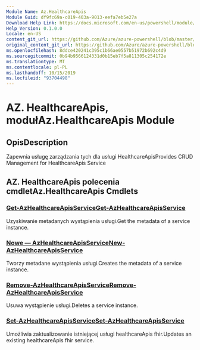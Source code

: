 ```yaml
---
Module Name: Az.HealthcareApis
Module Guid: df9fc69a-c019-403a-9013-eefa7eb5e27a
Download Help Link: https://docs.microsoft.com/en-us/powershell/module/az.healthcareapis
Help Version: 0.1.0.0
Locale: en-US
content_git_url: https://github.com/Azure/azure-powershell/blob/master/src/HealthcareApis/HealthcareApis/help/Az.HealthcareApis.md
original_content_git_url: https://github.com/Azure/azure-powershell/blob/master/src/HealthcareApis/HealthcareApis/help/Az.HealthcareApis.md
ms.openlocfilehash: 8ddce420241c395c1b66ae0557b51972b692c4d9
ms.sourcegitcommit: 0b94b9566124331d0b15eb7f5a811305c254172e
ms.translationtype: MT
ms.contentlocale: pl-PL
ms.lasthandoff: 10/15/2019
ms.locfileid: "93704498"
---
```

# <span data-ttu-id="76448-101">AZ. HealthcareApis, moduł</span><span class="sxs-lookup"><span data-stu-id="76448-101">Az.HealthcareApis Module</span></span>
## <span data-ttu-id="76448-102">Opis</span><span class="sxs-lookup"><span data-stu-id="76448-102">Description</span></span>
<span data-ttu-id="76448-103">Zapewnia usługę zarządzania tych dla usługi HealthcareApis</span><span class="sxs-lookup"><span data-stu-id="76448-103">Provides CRUD Management for HealthcareApis Service</span></span>

## <span data-ttu-id="76448-104">AZ. HealthcareApis polecenia cmdlet</span><span class="sxs-lookup"><span data-stu-id="76448-104">Az.HealthcareApis Cmdlets</span></span>
### [<span data-ttu-id="76448-105">Get-AzHealthcareApisService</span><span class="sxs-lookup"><span data-stu-id="76448-105">Get-AzHealthcareApisService</span></span>](Get-AzHealthcareApisService.md)
<span data-ttu-id="76448-106">Uzyskiwanie metadanych wystąpienia usługi.</span><span class="sxs-lookup"><span data-stu-id="76448-106">Get the metadata of a service instance.</span></span>

### [<span data-ttu-id="76448-107">Nowe — AzHealthcareApisService</span><span class="sxs-lookup"><span data-stu-id="76448-107">New-AzHealthcareApisService</span></span>](New-AzHealthcareApisService.md)
<span data-ttu-id="76448-108">Tworzy metadane wystąpienia usługi.</span><span class="sxs-lookup"><span data-stu-id="76448-108">Creates the metadata of a service instance.</span></span>

### [<span data-ttu-id="76448-109">Remove-AzHealthcareApisService</span><span class="sxs-lookup"><span data-stu-id="76448-109">Remove-AzHealthcareApisService</span></span>](Remove-AzHealthcareApisService.md)
<span data-ttu-id="76448-110">Usuwa wystąpienie usługi.</span><span class="sxs-lookup"><span data-stu-id="76448-110">Deletes a service instance.</span></span>

### [<span data-ttu-id="76448-111">Set-AzHealthcareApisService</span><span class="sxs-lookup"><span data-stu-id="76448-111">Set-AzHealthcareApisService</span></span>](Set-AzHealthcareApisService.md)
<span data-ttu-id="76448-112">Umożliwia zaktualizowanie istniejącej usługi healthcareApis fhir.</span><span class="sxs-lookup"><span data-stu-id="76448-112">Updates an existing healthcareApis fhir service.</span></span>

